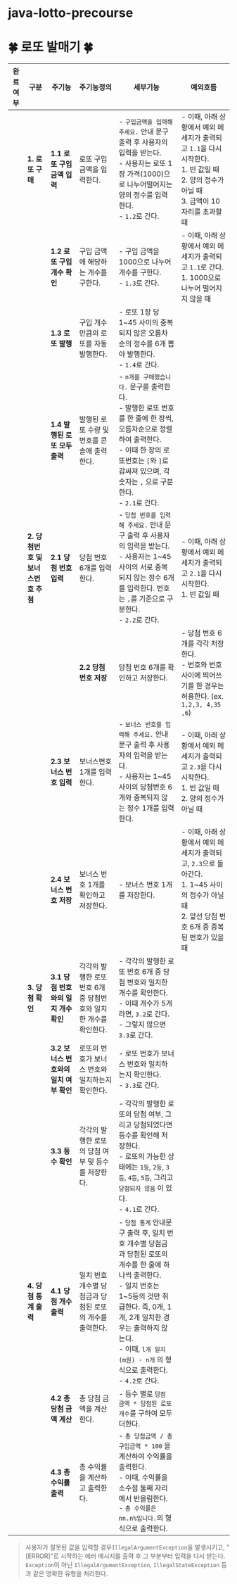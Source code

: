 # java-lotto-precourse

# 🍀 로또 발매기 🍀

| 완료여부 | 구분 | 주기능                       | 주기능정의                                  | 세부기능                                                                                                                                                                                                                                  | 예외흐름                                                                                                                                     |
| --- | --- |---------------------------|----------------------------------------|---------------------------------------------------------------------------------------------------------------------------------------------------------------------------------------------------------------------------------------|------------------------------------------------------------------------------------------------------------------------------------------|
|  | **1. 로또 구매** | **1.1 로또 구입 금액 입력**       | 로또 구입 금액을 입력한다.                        | - `구입금액을 입력해 주세요.` 안내 문구 출력 후 사용자의 입력을 받는다. <br>- 사용자는 로또 1장 가격(1000)으로 나누어떨어지는 양의 정수를 입력한다. <br>- `1.2`로 간다.                                                                                                                         | - 이때, 아래 상황에서 예외 메세지가 출력되고 `1.1`을 다시 시작한다. <br>1. 빈 값일 때 <br>2. 양의 정수가 아닐 때 <br>3. 금액이 10자리를 초과할 때                                       |
   |  |  | **1.2 로또 구입 개수 확인**       | 구입 금액에 해당하는 개수를 구한다.                   | - 구입 금액을 1000으로 나누어 개수를 구한다. <br>- `1.3`로 간다.                                                                                                                                                                                         | - 이때, 아래 상황에서 예외 메세지가 출력되고 `1.1`로 간다. <br>1. 1000으로 나누어 떨어지지 않을 때                                                                        |
   |  |  | **1.3 로또 발행**             | 구입 개수만큼의 로또를 자동 발행한다.                  | - 로또 1장 당 1~45 사이의 중복되지 않은 오름차순의 정수를 6개 뽑아 발행한다.                                                                     <br>- `1.4`로 간다.                                                                                                 |                                                                                                                                          |
  |  |  | **1.4 발행된 로또 모두 출력**      | 발행된 로또 수량 및 번호를 콘솔에 출력한다.              | - `n개를 구매했습니다.` 문구를 출력한다. <br>- 발행한 로또 번호를 한 줄에 한 장씩, 오름차순으로 정렬하여 출력한다. <br>- 이때 한 장의 로또번호는 `[`와 `]`로 감싸져 있으며, 각 숫자는 `,` 으로 구분한다. <br>- `2.1`로 간다.                                                                                    |                                                                                                                                          |
  |  | **2. 당첨번호 및 보너스번호 추첨** | **2.1 당첨 번호 입력**          | 당첨 번호 6개를 입력한다.                        | - `당첨 번호를 입력해 주세요.` 안내 문구 출력 후 사용자의 입력을 받는다. <br>- 사용자는 1~45 사이의 서로 중복되지 않는 정수 6개를 입력한다. 번호는 `,`를 기준으로 구분한다. <br>- `2.2`로 간다.                                                                                                         | - 이때, 아래 상황에서 예외 메세지가 출력되고 `2.1`을 다시 시작한다. <br>1.  빈 값일 때                                                                                |
    |  |  | **2.2 당첨 번호 저장**          | 당첨 번호 6개를 확인하고 저장한다.                   | - 당첨 번호 6개를 각각 저장한다.                                                                                                                                <br>- 번호와 번호 사이에 띄어쓰기를 한 경우는 허용한다. (ex. `1,2,3, 4,35 ,6`)                         | - 이때, 아래 상황에서 예외 메세지가 출력되고 `2.1` 로 돌아간다. <br>1. 입력한 번호가 6개가 아닐 때 <br>2. 1~45 사이의 정수 이외의 문자가 섞여 있을 때 (번호 중간의 띄어쓰기 포함) <br>3. 중복된 번호가 있을 때 |
   |  |  | **2.3 보너스 번호 입력**         | 보너스번호 1개를 입력한다.                        | - `보너스 번호를 입력해 주세요.` 안내 문구 출력 후 사용자의 입력을 받는다. <br>- 사용자는 1~45 사이의 당첨번호 6개와 중복되지 않는 정수 1개를 입력한다.                                                                                                                                       | - 이때, 아래 상황에서 예외 메세지가 출력되고 `2.3`을 다시 시작한다. <br>1. 빈 값일 때 <br>2. 양의 정수가 아닐 때                                                              |
   |  |  | **2.4 보너스 번호 저장**         | 보너스 번호 1개를 확인하고 저장한다.                  | - 보너스 번호 1개를 저장한다.                                                                                                                                                                                                                    | - 이때, 아래 상황에서 예외 메세지가 출력되고, `2.3`으로 돌아간다. <br>1. 1~45 사이의 정수가 아닐 때 <br>2. 앞선 당첨 번호 6개 중 중복된 번호가 있을 때                                     |
   |  | **3. 당첨 확인** | **3.1 당첨 번호와의 일치 개수 확인**  | 각각의 발행한 로또 번호 6개 중 당첨번호와 일치한 개수를 확인한다. | - 각각의 발행한 로또 번호 6개 중 당첨 번호와 일치한 개수를 확인한다. <br>- 이때 개수가 5개라면, `3.2`로 간다. <br>- 그렇지 않으면 `3.3`로 간다.                                                                                                                                      |                                                                                                                                          |
  |  |  | **3.2 보너스 번호와의 일치 여부 확인** | 로또의 번호가 보너스 번호와 일치하는지 확인한다.            | - 로또 번호가 보너스 번호와 일치하는지 확인한다.                                                                                                                                                                                   <br>- `3.3`로 간다.       |                                                                                                                                          |
  |  |  | **3.3 등수 확인**             | 각각의 발행한 로또의 당첨 여부 및 등수를 저장한다.          | - 각각의 발행한 로또의 당첨 여부, 그리고 당첨되었다면 등수를 확인해 저장한다. <br>- 로또의 가능한 상태에는 `1등`, `2등`, `3등`, `4등`, `5등`, 그리고 `당첨되지 않음` 이 있다. <br>- `4.1`로 간다.                                                                                                   |                                                                                                                                          |
  |  | **4. 당첨 통계 출력** | **4.1 당첨 개수 출력**          | 일치 번호 개수별 당첨금과 당첨된 로또의 개수를 출력한다.       | - `당첨 통계` 안내문구 출력 후, 일치 번호 개수별 당첨금과 당첨된 로또의 개수를 한 줄에 하나씩 출력한다. <br>- 일치 번호는 1~5등의 것만 취급한다. 즉, 0개, 1개, 2개 일치한 경우는 출력하지 않는다. <br>- 이때, `l개 일치 (m원) - n개` 의 형식으로 출력한다. <br>- `4.2`로 간다.                                                  |                                                                                                                                          |
  |  |  | **4.2 총 당첨 금액 계산**        | 총 당첨 금액을 계산한다.                         | - 등수 별로 `당첨 금액 * 당첨된 로또 개수`를 구하여 모두 더한다.                                                                                                                                                                               |                                                                                                                                          |
| | | **4.3 총 수익률 출력**          | 총 수익률을 계산하고 출력한다.                      | - `총 당첨금액 / 총 구입금액 * 100` 을 계산하여 수익률을 출력한다. <br> - 이때, 수익률을 소수점 둘째 자리에서 반올림한다. <br>- `총 수익률은 nn.n%입니다.`의 형식으로 출력한다.                                                                                                                   | 

> 사용자가 잘못된 값을 입력할 경우`IllegalArgumentException`을 발생시키고, "[ERROR]"로 시작하는 에러 메시지를 출력 후 그 부분부터 입력을 다시 받는다.<br>
>`Exception`이 아닌 `IllegalArgumentException`, `IllegalStateException` 등과 같은 명확한 유형을 처리한다.
